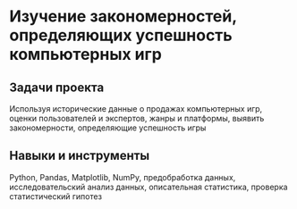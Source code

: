 # Изучение закономерностей, определяющих успешность компьютерных игр




## Задачи проекта

Используя исторические данные о продажах компьютерных игр, оценки пользователей и экспертов, жанры и платформы, выявить закономерности, определяющие успешность игры

## Навыки и инструменты

Python, Pandas, Matplotlib, NumPy, предобработка данных, исследовательский анализ данных, описательная статистика, проверка статистический гипотез